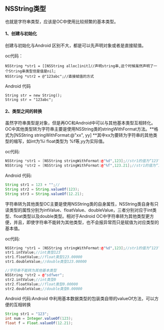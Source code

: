 ## NSString类型

也就是字符串类型，应该是OC中使用比较频繁的基本类型。

#### 1、创建与初始化

创建与初始化与Android 区别不大，都是可以先声明对象或者是直接赋值。

oc代码：

```
NSString *str1 = [[NSString alloc]init]//声明string串,这个时候虽然声明了一个String串类型但是值是nil;
NSString *str2 = @"123abc";//直接赋值的方式
```

Android 代码

```
String str = new String();
String str = "123abc";
```

#### 2、类型之间的转换

虽然字符串类型是对象，但是再OC和Android中可以与其他基本类型互相转化。OC中其他类型转为字符串主要是使用NSString类的stringWithFormat方法。**格式为\[NSString stringWithFormat:@"xx", yy\] **其中xx为要转为字符串的其他类型的缩写，如int为%i float类型为 %f等,yy为实际值。

oc代码:

```cpp
NSString *str1 = [NSString stringWithFormat:@"%d",123];//str1的值为“123”；
NSString *str2 = [NSString stringWithFormat:@"%f",123.21];//str1的值为“123.21”；
```

Android 代码:

```java
String str1 = 123 + "";//
String str2 = String.valueOf(123);
String str3 = String.valueOf(12.21);
```

字符串转为其他类型OC主要是使用NSString类的自身属性，NSString类自身有只读类型的属性分别为intValue、floatValue、doubleValue，三者分别对应于int类型、float类型以及double类型。相对于Android  OC中字符串转为其他类型更方便，并且，即使字符串不能转为其他类型，也不会报异常而只是赋值为对应类型的基本值。

oc代码:

```cpp
NSString *str1 = [NSString stringWithFormat:@"%d",123];//str1的值为“123”；
str1.intValue;//int类型123
str1.floatValue;//float类型123.00000
str1.doubleValue;//double类型123.00000

//字符串不能转为其他基本类型
NSString *str2 = @"sdfwer";
str2.intValue;//int类型0
str2.floatValue;//float类型0.00000
str2.doubleValue;//double类型0.00000
```

Android 代码:Android 中利用基本数据类型的包装类自带的valueOf方法，可以方便的互相转换

```java
String str1 = "123";
int num = Integer.valueOf(123);
float f = Float.valueOf(12.21);
```



